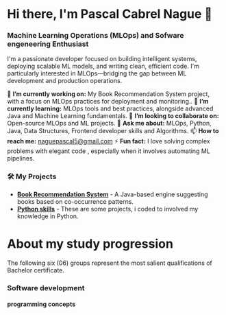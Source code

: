 # Hi there, I'm Pascal Cabrel Nague 👋

### Machine Learning Operations (MLOps)  and Sofware engeneering Enthusiast 

I'm a passionate developer focused on building intelligent systems, deploying scalable ML models, and writing clean, efficient code. I'm particularly interested in MLOps—bridging the gap between ML development and production operations.

🔭 **I’m currently working on:** My Book Recommendation System project, with a focus on MLOps practices for deployment and monitoring..
🌱 **I’m currently learning:** MLOps tools and best practices, alongside advanced Java and Machine Learning fundamentals.
👯 **I’m looking to collaborate on:** Open-source MLOps and ML projects.
💬 **Ask me about:** MLOps, Python, Java, Data Structures, Frontend developer skills and Algorithms.
📫 **How to reach me:** [naguepascal5@gmail.com](mailto:naguepascal5@gmail.com)
⚡ **Fun fact:** I love solving complex problems with elegant code , especially when it involves automating ML pipelines.

### 🛠️ My Projects

- **[Book Recommendation System](https://github.com/NPCabrel/book-recommender)** - A Java-based engine suggesting books based on co-occurrence patterns.
- **[Python skills](https://github.com/NPCabrel/miniProjects)** - These are some projects, i coded to involved my knowledge in Python.

# About my study progression

The following six (06) groups represent the most salient qualifications of Bachelor certificate.
### Software development 
#### programming concepts 

